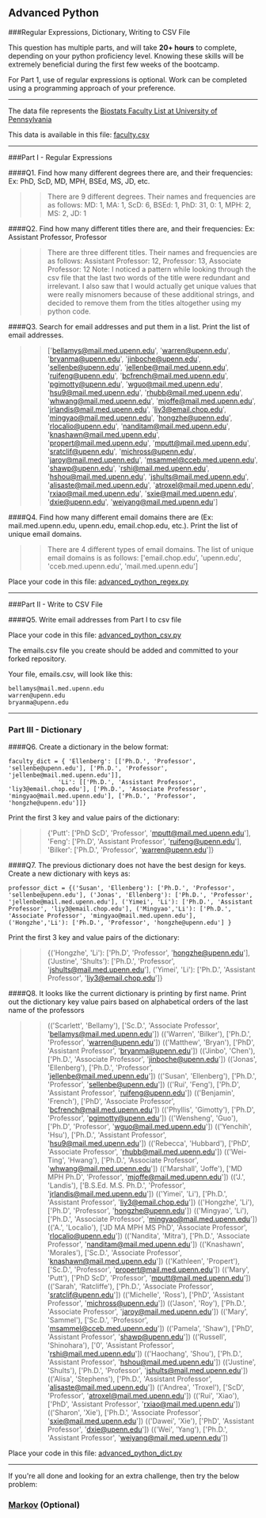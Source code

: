 ## Advanced Python    

###Regular Expressions, Dictionary, Writing to CSV File  

This question has multiple parts, and will take **20+ hours** to complete, depending on your python proficiency level.  Knowing these skills will be extremely beneficial during the first few weeks of the bootcamp.

For Part 1, use of regular expressions is optional.  Work can be completed using a programming approach of your preference. 

---

The data file represents the [Biostats Faculty List at University of Pennsylvania](http://www.med.upenn.edu/cceb/biostat/faculty.shtml)

This data is available in this file:  [faculty.csv](python/faculty.csv)

--- 

###Part I - Regular Expressions  


####Q1. Find how many different degrees there are, and their frequencies: Ex:  PhD, ScD, MD, MPH, BSEd, MS, JD, etc.

>> There are 9 different degrees. Their names and frequencies are as follows:
MD: 1, MA: 1, ScD: 6, BSEd: 1, PhD: 31, 0: 1, MPH: 2, MS: 2, JD: 1


####Q2. Find how many different titles there are, and their frequencies:  Ex:  Assistant Professor, Professor

>> There are three different titles. Their names and frequencies are as follows:
Assistant Professor: 12, Professor: 13, Associate Professor: 12
Note: I noticed a pattern while looking through the csv file that the last two words of the title were redundant and irrelevant. I also saw that I would actually get unique values that were really misnomers because of these additional strings, and decided to remove them from the titles altogether using my python code.


####Q3. Search for email addresses and put them in a list.  Print the list of email addresses.

>> ['bellamys@mail.med.upenn.edu', 'warren@upenn.edu', 'bryanma@upenn.edu', 'jinboche@upenn.edu', 'sellenbe@upenn.edu', 'jellenbe@mail.med.upenn.edu', 'ruifeng@upenn.edu', 'bcfrench@mail.med.upenn.edu', 'pgimotty@upenn.edu', 'wguo@mail.med.upenn.edu', 'hsu9@mail.med.upenn.edu', 'rhubb@mail.med.upenn.edu', 'whwang@mail.med.upenn.edu', 'mjoffe@mail.med.upenn.edu', 'jrlandis@mail.med.upenn.edu', 'liy3@email.chop.edu', 'mingyao@mail.med.upenn.edu', 'hongzhe@upenn.edu', 'rlocalio@upenn.edu', 'nanditam@mail.med.upenn.edu', 'knashawn@mail.med.upenn.edu', 'propert@mail.med.upenn.edu', 'mputt@mail.med.upenn.edu', 'sratclif@upenn.edu', 'michross@upenn.edu', 'jaroy@mail.med.upenn.edu', 'msammel@cceb.med.upenn.edu', 'shawp@upenn.edu', 'rshi@mail.med.upenn.edu', 'hshou@mail.med.upenn.edu', 'jshults@mail.med.upenn.edu', 'alisaste@mail.med.upenn.edu', 'atroxel@mail.med.upenn.edu', 'rxiao@mail.med.upenn.edu', 'sxie@mail.med.upenn.edu', 'dxie@upenn.edu', 'weiyang@mail.med.upenn.edu']


####Q4. Find how many different email domains there are (Ex:  mail.med.upenn.edu, upenn.edu, email.chop.edu, etc.).  Print the list of unique email domains.

>> There are 4 different types of email domains. The list of unique email domains is as follows:
['email.chop.edu', 'upenn.edu', 'cceb.med.upenn.edu', 'mail.med.upenn.edu']

Place your code in this file: [advanced_python_regex.py](python/advanced_python_regex.py)

---

###Part II - Write to CSV File

####Q5.  Write email addresses from Part I to csv file

Place your code in this file: [advanced_python_csv.py](python/advanced_python_csv.py)

The emails.csv file you create should be added and committed to your forked repository.

Your file, emails.csv, will look like this:
```
bellamys@mail.med.upenn.edu
warren@upenn.edu
bryanma@upenn.edu
```

---

### Part III - Dictionary

####Q6.  Create a dictionary in the below format:
```
faculty_dict = { 'Ellenberg': [['Ph.D.', 'Professor', 'sellenbe@upenn.edu'], ['Ph.D.', 'Professor', 'jellenbe@mail.med.upenn.edu']],
              'Li': [['Ph.D.', 'Assistant Professor', 'liy3@email.chop.edu'], ['Ph.D.', 'Associate Professor', 'mingyao@mail.med.upenn.edu'], ['Ph.D.', 'Professor', 'hongzhe@upenn.edu']]}
```
Print the first 3 key and value pairs of the dictionary:

>> {'Putt': ['PhD ScD', 'Professor', 'mputt@mail.med.upenn.edu'], 'Feng': ['Ph.D', 'Assistant Professor', 'ruifeng@upenn.edu'], 'Bilker': ['Ph.D.', 'Professor', 'warren@upenn.edu']}

####Q7.  The previous dictionary does not have the best design for keys.  Create a new dictionary with keys as:

```
professor_dict = {('Susan', 'Ellenberg'): ['Ph.D.', 'Professor', 'sellenbe@upenn.edu'], ('Jonas', 'Ellenberg'): ['Ph.D.', 'Professor', 'jellenbe@mail.med.upenn.edu'], ('Yimei', 'Li'): ['Ph.D.', 'Assistant Professor', 'liy3@email.chop.edu'], ('Mingyao','Li'): ['Ph.D.', 'Associate Professor', 'mingyao@mail.med.upenn.edu'], ('Hongzhe','Li'): ['Ph.D.', 'Professor', 'hongzhe@upenn.edu'] }
```

Print the first 3 key and value pairs of the dictionary:

>> {('Hongzhe', 'Li'): ['Ph.D', 'Professor', 'hongzhe@upenn.edu'], ('Justine', 'Shults'): ['Ph.D.', 'Professor', 'jshults@mail.med.upenn.edu'], ('Yimei', 'Li'): ['Ph.D.', 'Assistant Professor', 'liy3@email.chop.edu']}

####Q8.  It looks like the current dictionary is printing by first name.  Print out the dictionary key value pairs based on alphabetical orders of the last name of the professors

>> (('Scarlett', 'Bellamy'), ['Sc.D.', 'Associate Professor', 'bellamys@mail.med.upenn.edu'])
(('Warren', 'Bilker'), ['Ph.D.', 'Professor', 'warren@upenn.edu'])
(('Matthew', 'Bryan'), ['PhD', 'Assistant Professor', 'bryanma@upenn.edu'])
(('Jinbo', 'Chen'), ['Ph.D.', 'Associate Professor', 'jinboche@upenn.edu'])
(('Jonas', 'Ellenberg'), ['Ph.D.', 'Professor', 'jellenbe@mail.med.upenn.edu'])
(('Susan', 'Ellenberg'), ['Ph.D.', 'Professor', 'sellenbe@upenn.edu'])
(('Rui', 'Feng'), ['Ph.D', 'Assistant Professor', 'ruifeng@upenn.edu'])
(('Benjamin', 'French'), ['PhD', 'Associate Professor', 'bcfrench@mail.med.upenn.edu'])
(('Phyllis', 'Gimotty'), ['Ph.D', 'Professor', 'pgimotty@upenn.edu'])
(('Wensheng', 'Guo'), ['Ph.D', 'Professor', 'wguo@mail.med.upenn.edu'])
(('Yenchih', 'Hsu'), ['Ph.D.', 'Assistant Professor', 'hsu9@mail.med.upenn.edu'])
(('Rebecca', 'Hubbard'), ['PhD', 'Associate Professor', 'rhubb@mail.med.upenn.edu'])
(('Wei-Ting', 'Hwang'), ['Ph.D.', 'Associate Professor', 'whwang@mail.med.upenn.edu'])
(('Marshall', 'Joffe'), ['MD MPH Ph.D', 'Professor', 'mjoffe@mail.med.upenn.edu'])
(('J.', 'Landis'), ['B.S.Ed. M.S. Ph.D.', 'Professor', 'jrlandis@mail.med.upenn.edu'])
(('Yimei', 'Li'), ['Ph.D.', 'Assistant Professor', 'liy3@email.chop.edu'])
(('Hongzhe', 'Li'), ['Ph.D', 'Professor', 'hongzhe@upenn.edu'])
(('Mingyao', 'Li'), ['Ph.D.', 'Associate Professor', 'mingyao@mail.med.upenn.edu'])
(('A.', 'Localio'), ['JD MA MPH MS PhD', 'Associate Professor', 'rlocalio@upenn.edu'])
(('Nandita', 'Mitra'), ['Ph.D.', 'Associate Professor', 'nanditam@mail.med.upenn.edu'])
(('Knashawn', 'Morales'), ['Sc.D.', 'Associate Professor', 'knashawn@mail.med.upenn.edu'])
(('Kathleen', 'Propert'), ['Sc.D.', 'Professor', 'propert@mail.med.upenn.edu'])
(('Mary', 'Putt'), ['PhD ScD', 'Professor', 'mputt@mail.med.upenn.edu'])
(('Sarah', 'Ratcliffe'), ['Ph.D.', 'Associate Professor', 'sratclif@upenn.edu'])
(('Michelle', 'Ross'), ['PhD', 'Assistant Professor', 'michross@upenn.edu'])
(('Jason', 'Roy'), ['Ph.D.', 'Associate Professor', 'jaroy@mail.med.upenn.edu'])
(('Mary', 'Sammel'), ['Sc.D.', 'Professor', 'msammel@cceb.med.upenn.edu'])
(('Pamela', 'Shaw'), ['PhD', 'Assistant Professor', 'shawp@upenn.edu'])
(('Russell', 'Shinohara'), ['0', 'Assistant Professor', 'rshi@mail.med.upenn.edu'])
(('Haochang', 'Shou'), ['Ph.D.', 'Assistant Professor', 'hshou@mail.med.upenn.edu'])
(('Justine', 'Shults'), ['Ph.D.', 'Professor', 'jshults@mail.med.upenn.edu'])
(('Alisa', 'Stephens'), ['Ph.D.', 'Assistant Professor', 'alisaste@mail.med.upenn.edu'])
(('Andrea', 'Troxel'), ['ScD', 'Professor', 'atroxel@mail.med.upenn.edu'])
(('Rui', 'Xiao'), ['PhD', 'Assistant Professor', 'rxiao@mail.med.upenn.edu'])
(('Sharon', 'Xie'), ['Ph.D.', 'Associate Professor', 'sxie@mail.med.upenn.edu'])
(('Dawei', 'Xie'), ['PhD', 'Assistant Professor', 'dxie@upenn.edu'])
(('Wei', 'Yang'), ['Ph.D.', 'Assistant Professor', 'weiyang@mail.med.upenn.edu'])

Place your code in this file: [advanced_python_dict.py](python/advanced_python_dict.py)

--- 

If you're all done and looking for an extra challenge, then try the below problem:  

### [Markov](python/markov.py) (Optional)

